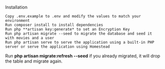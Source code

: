 
Installation

    Copy .env.example to .env and modify the values to match your environment
    Run composer install to install dependencies
    Run php **artisan key:generate* to set an Encryption Key
    Run php artisan migrate --seed to migrate the database and seed it with movies and a user
    Run php artisan serve to serve the application using a built-in PHP server or serve the application using Homestead
    
Run **php artisan migrate:refresh --seed** if you already migrated, it will drop the table and migrate again.